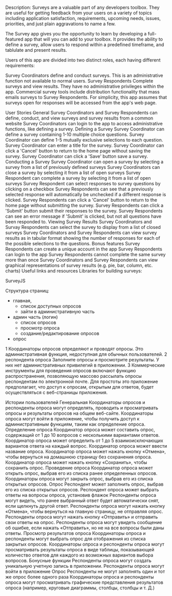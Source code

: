 Description: Surveys are a valuable part of any developers toolbox. They are useful for getting feedback from your users on a variety of topics including application satisfaction, requirements, upcoming needs, issues, priorities, and just plain aggravations to name a few.

The Survey app gives you the opportunity to learn by developing a full-featured app that will you can add to your toolbox. It provides the ability to define a survey, allow users to respond within a predefined timeframe, and tablulate and present results.

Users of this app are divided into two distinct roles, each having different requirements:

Survey Coordinators define and conduct surveys. This is an administrative function not available to normal users.
Survey Respondents Complete surveys and view results. They have no administrative privileges within the app.
Commercial survey tools include distribution functionality that mass emails surveys to Survey Respondents. For simplicity, this app assumes that surveys open for responses will be accessed from the app's web page.

User Stories
General
 Survey Coordinators and Survey Respondents can define, conduct, and view surveys and survey results from a common website
 Survey Coordinators can login to the app to access administrative functions, like defining a survey.
Defining a Survey
 Survey Coordinator can define a survey containing 1-10 multiple choice questions.
 Survey Coordinator can define 1-5 mutually exclusive selections to each question.
 Survey Coordinator can enter a title for the survey.
 Survey Coordinator can click a 'Cancel' button to return to the home page without saving the survey.
 Survey Coordinator can click a 'Save' button save a survey.
Conducting a Survey
 Survey Coordinator can open a survey by selecting a survey from a list of previously defined surveys
 Survey Coordinators can close a survey by selecting it from a list of open surveys
 Survey Respondent can complete a survey by selecting it from a list of open surveys
 Survey Respondent can select responses to survey questions by clicking on a checkbox
 Survey Respondents can see that a previously selected response will automatically be unchecked if a different response is clicked.
 Survey Respondents can click a 'Cancel' button to return to the home page without submitting the survey.
 Survey Respondents can click a 'Submit' button submit their responses to the survey.
 Survey Respondents can see an error message if 'Submit' is clicked, but not all questions have been responded to.
Viewing Survey Results
 Survey Coordinators and Survay Respondents can select the survey to display from a list of closed surveys
 Survey Coordinators and Survey Respondents can view survey results as in tabular format showing the number of responses for each of the possible selections to the questions.
Bonus features
 Survey Respondents can create a unique account in the app
 Survey Respondents can login to the app
 Survey Respondents cannot complete the same survey more than once
 Survey Coordinators and Survey Respondents can view graphical representations of survey results (e.g. pie, bar, column, etc. charts)
Useful links and resources
Libraries for building surveys:

SurveyJS


Структура страниц:
  - главная, 
    - список доступных опросов
    - зайти в административную часть
  - админ часть (логин)
    - список опросов
    - просмотр опроса
    - создание/редактирование опросов
  - опрос

1 Координаторы опросов определяют и проводят опросы. Это административная функция, недоступная для обычных пользователей.
2 респондента опроса Заполните опросы и просмотрите результаты. У них нет административных привилегий в приложении.
3 Коммерческие инструменты для проведения опросов включают функцию распространения, позволяющую массово рассылать опросы респондентам по электронной почте. Для простоты это приложение предполагает, что доступ к опросам, открытым для ответов, будет осуществляться с веб-страницы приложения.

Истории пользователей
Генеральная
 Координаторы опросов и респонденты опроса могут определять, проводить и просматривать опросы и результаты опросов на общем веб-сайте.
 Координаторы опроса могут войти в приложение, чтобы получить доступ к административным функциям, таким как определение опроса.
Определение опроса
 Координатор опроса может составить опрос, содержащий от 1 до 10 вопросов с несколькими вариантами ответов.
 Координатор опроса может определить от 1 до 5 взаимоисключающих вариантов ответа на каждый вопрос.
 Координатор опроса может ввести название опроса.
 Координатор опроса может нажать кнопку «Отмена», чтобы вернуться на домашнюю страницу без сохранения опроса.
 Координатор опроса может нажать кнопку «Сохранить», чтобы сохранить опрос.
Проведение опроса
 Координатор опроса может открыть опрос, выбрав его из списка ранее определенных опросов.
 Координаторы опроса могут закрыть опрос, выбрав его из списка открытых опросов.
 Опрос Респондент может заполнить опрос, выбрав его из списка открытых опросов.
 Респондент опроса может выбрать ответы на вопросы опроса, установив флажок
 Респонденты опроса могут видеть, что ранее выбранный ответ будет автоматически снят, если щелкнуть другой ответ.
 Респонденты опроса могут нажать кнопку «Отмена», чтобы вернуться на главную страницу, не отправляя опрос.
 Респонденты опроса могут нажать кнопку «Отправить» и отправить свои ответы на опрос.
 Респонденты опроса могут увидеть сообщение об ошибке, если нажать «Отправить», но не на все вопросы были даны ответы.
Просмотр результатов опроса
 Координаторы опроса и респонденты могут выбрать опрос для отображения из списка закрытых опросов.
 Координаторы опроса и респонденты опроса могут просматривать результаты опроса в виде таблицы, показывающей количество ответов для каждого из возможных вариантов выбора вопросов.
Бонусные функции
 Респонденты опроса могут создать уникальную учетную запись в приложении.
 Респонденты опроса могут войти в приложение
 Опрос Респонденты не могут заполнять один и тот же опрос более одного раза
 Координаторы опроса и респонденты опроса могут просматривать графические представления результатов опроса (например, круговые диаграммы, столбцы, столбцы и т. Д.)